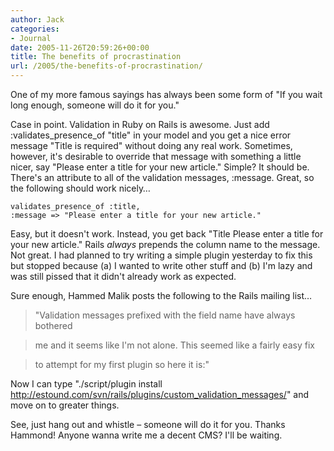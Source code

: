 ```yaml
---
author: Jack
categories:
- Journal
date: 2005-11-26T20:59:26+00:00
title: The benefits of procrastination
url: /2005/the-benefits-of-procrastination/
---
```


One of my more famous sayings has always been some form of "If you wait long enough, someone will do it for you."

Case in point. Validation in Ruby on Rails is awesome. Just add :validates\_presence\_of "title" in your model and you get a nice error message "Title is required" without doing any real work. Sometimes, however, it's desirable to override that message with something a little nicer, say "Please enter a title for your new article." Simple? It should be. There's an attribute to all of the validation messages, :message. Great, so the following should work nicely&#8230;

    validates_presence_of :title,
    :message => "Please enter a title for your new article."

Easy, but it doesn't work. Instead, you get back "Title Please enter a title for your new article." Rails _always_ prepends the column name to the message. Not great. I had planned to try writing a simple plugin yesterday to fix this but stopped because (a) I wanted to write other stuff and (b) I'm lazy and was still pissed that it didn't already work as expected.

Sure enough, Hammed Malik posts the following to the Rails mailing list&#8230;

> 
> 
> "Validation messages prefixed with the field name have always bothered
  
> 
  
> me and it seems like I'm not alone. This seemed like a fairly easy fix
  
> 
  
> to attempt for my first plugin so here it is:"
> 
> 

Now I can type "./script/plugin install http://estound.com/svn/rails/plugins/custom_validation_messages/" and move on to greater things.

See, just hang out and whistle &#8211; someone will do it for you. Thanks Hammond! Anyone wanna write me a decent CMS? I'll be waiting.

